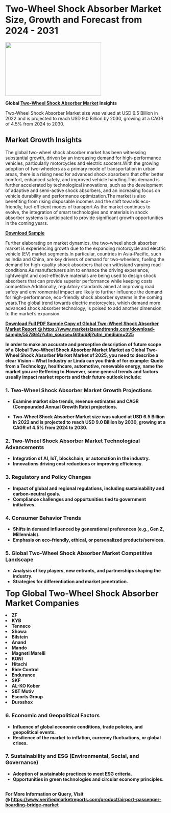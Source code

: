 <H1>Two-Wheel Shock Absorber Market Size, Growth and Forecast from 2024 - 2031</H1><img class="aligncenter size-medium wp-image-584254" src="https://thirdeyenews.in/wp-content/uploads/2024/09/Global-Market-Research-300x168.jpeg" alt="" width="300" height="168" /><p><strong>Global&nbsp;<a href="https://www.marketsizeandtrends.com/download-sample/557864/?utm_source=Github8j?utm_medium=225">Two-Wheel Shock Absorber Market</a> Insights</strong></p><p>Two-Wheel Shock Absorber Market size was valued at USD 6.5 Billion in 2022 and is projected to reach USD 9.0 Billion by 2030, growing at a CAGR of 4.5% from 2024 to 2030.</p><p><h2>Market Growth Insights</h2> <p>The global two-wheel shock absorber market has been witnessing substantial growth, driven by an increasing demand for high-performance vehicles, particularly motorcycles and electric scooters.With the growing adoption of two-wheelers as a primary mode of transportation in urban areas, there is a rising need for advanced shock absorbers that offer better comfort, enhanced safety, and improved vehicle handling.This demand is further accelerated by technological innovations, such as the development of adaptive and semi-active shock absorbers, and an increasing focus on vehicle durability and performance optimization.The market is also benefiting from rising disposable incomes and the shift towards eco-friendly, fuel-efficient modes of transport.As the market continues to evolve, the integration of smart technologies and materials in shock absorber systems is anticipated to provide significant growth opportunities in the coming years.</p> <p><strong><a href="#">Download Sample</a></strong></p> <p>Further elaborating on market dynamics, the two-wheel shock absorber market is experiencing growth due to the expanding motorcycle and electric vehicle (EV) market segments.In particular, countries in Asia-Pacific, such as India and China, are key drivers of demand for two-wheelers, fueling the demand for high-quality shock absorbers that can withstand varying road conditions.As manufacturers aim to enhance the driving experience, lightweight and cost-effective materials are being used to design shock absorbers that can provide superior performance while keeping costs competitive.Additionally, regulatory standards aimed at improving road safety and environmental impact are likely to further influence the demand for high-performance, eco-friendly shock absorber systems in the coming years.The global trend towards electric motorcycles, which demand more advanced shock absorber technology, is poised to add another dimension to the market’s expansion.</p> <p><strong><a href="#"></p><p><span class=""><strong>Download Full PDF Sample Copy of Global Two-Wheel Shock Absorber Market Report</strong> @ <a href="https://www.marketsizeandtrends.com/download-sample/557864/?utm_source=Github8j?utm_medium=225" target="_blank">https://www.marketsizeandtrends.com/download-sample/557864/?utm_source=Github8j?utm_medium=225</a></span></p><p>In order to make an accurate and perceptive description of future scope of a Global&nbsp;Two-Wheel Shock Absorber Market Market as Global&nbsp;Two-Wheel Shock Absorber Market Market of 2025, you need to describe a clear Vision &ndash; What Industry or Linda can you think of for example: Quote from a Technology, healthcare, automotive, renewable energy, name the market you are Reffering to.However, some general trends and factors usually impact market reports and their future outlook include:</p><h3>1.&nbsp;<strong>Two-Wheel Shock Absorber Market Growth Projections</strong></h3><ul><li>Examine market size trends, revenue estimates and CAGR (Compounded Annual Growth Rate) projections.</li><li><p>Two-Wheel Shock Absorber Market size was valued at USD 6.5 Billion in 2022 and is projected to reach USD 9.0 Billion by 2030, growing at a CAGR of 4.5% from 2024 to 2030.</p></li></ul><h3>2.&nbsp;<strong>Two-Wheel Shock Absorber Market Technological Advancements</strong></h3><ul><li>Integration of AI, IoT, blockchain, or automation in the industry.</li><li>Innovations driving cost reductions or improving efficiency.</li></ul><h3>3.&nbsp;<strong>Regulatory and Policy Changes</strong></h3><ul><li>Impact of global and regional regulations, including sustainability and carbon-neutral goals.</li><li>Compliance challenges and opportunities tied to government initiatives.</li></ul><h3>4.&nbsp;<strong>Consumer Behavior Trends</strong></h3><ul><li>Shifts in demand influenced by generational preferences (e.g., Gen Z, Millennials).</li><li>Emphasis on eco-friendly, ethical, or personalized products/services.</li></ul><h3>5.&nbsp;<strong>Global Two-Wheel Shock Absorber Market Competitive Landscape</strong></h3><ul><li>Analysis of key players, new entrants, and partnerships shaping the industry.</li><li>Strategies for differentiation and market penetration.</li></ul><p data-pm-slice="1 1 []"><span style="color: inherit; font-family: inherit; font-size: 25px;">Top Global Two-Wheel Shock Absorber Market Companies</span></p><div class="" data-test-id=""><p><li>ZF</li><li> KYB</li><li> Tenneco</li><li> Showa</li><li> Bilstein</li><li> Anand</li><li> Mando</li><li> Magneti Marelli</li><li> KONI</li><li> Hitachi</li><li> Ride Control</li><li> Endurance</li><li> SKF</li><li> AL-KO Kober</li><li> S&T Motiv</li><li> Escorts Group</li><li> Duroshox</li></p></div><h3>6.&nbsp;<strong>Economic and Geopolitical Factors</strong></h3><ul><li>Influence of global economic conditions, trade policies, and geopolitical events.</li><li>Resilience of the market to inflation, currency fluctuations, or global crises.</li></ul><h3>7.&nbsp;<strong>Sustainability and ESG (Environmental, Social, and Governance)</strong></h3><ul><li>Adoption of sustainable practices to meet ESG criteria.</li><li>Opportunities in green technologies and circular economy principles.</li></ul><h2><strong style="font-size: 14px;">For More Information or Query, Visit @&nbsp;</strong><a style="background-color: #ffffff; font-size: 14px;" href="https://www.marketsizeandtrends.com/report/two-wheel-shock-absorber-market/" target="_blank">https://www.verifiedmarketreports.com/product/airport-passenger-boarding-bridge-market</a></h2>